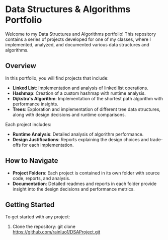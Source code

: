 # Data Structures & Algorithms Portfolio

Welcome to my Data Structures and Algorithms portfolio! This repository contains a series of projects developed for one of my classes, where I implemented, analyzed, and documented various data structures and algorithms.

## Overview

In this portfolio, you will find projects that include:

- **Linked List**: Implementation and analysis of linked list operations.
- **Hashmap**: Creation of a custom hashmap with runtime analysis.
- **Dijkstra's Algorithm**: Implementation of the shortest path algorithm with performance insights.
- **Trees**: Exploration and implementation of different tree data structures, along with design decisions and runtime comparisons.

Each project includes:
- **Runtime Analysis**: Detailed analysis of algorithm performance.
- **Design Justifications**: Reports explaining the design choices and trade-offs for each implementation.

## How to Navigate

- **Project Folders**: Each project is contained in its own folder with source code, reports, and analysis.
- **Documentation**: Detailed readmes and reports in each folder provide insight into the design decisions and performance metrics.

## Getting Started

To get started with any project:
1. Clone the repository:
   git clone https://github.com/rainluo1/DSAProject.git
